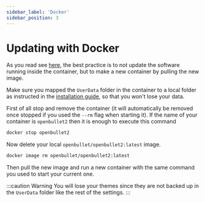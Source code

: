 ```yaml
---
sidebar_label: 'Docker'
sidebar_position: 3
---
```


# Updating with Docker
As you read see [here](https://stackoverflow.com/questions/32442822/how-to-update-software-inside-a-docker-container), the best practice is to not update the software running inside the container, but to make a new container by pulling the new image.

Make sure you mapped the `UserData` folder in the container to a local folder as instructed in the [installation guide](../installation/docker.md), so that you won't lose your data.

First of all stop and remove the container (it will automatically be removed once stopped if you used the `--rm` flag when starting it). If the name of your container is `openbullet2` then it is enough to execute this command
```bash
docker stop openbullet2
```

Now delete your local `openbullet/openbullet2:latest` image.

```bash
docker image rm openbullet/openbullet2:latest
```

Then pull the new image and run a new container with the same command you used to start your current one.

:::caution Warning
You will lose your themes since they are not backed up in the `UserData` folder like the rest of the settings.
:::
